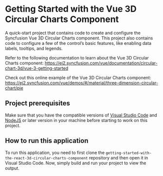 # Getting Started with the Vue 3D Circular Charts Component

A quick-start project that contains code to create and configure the Syncfusion Vue 3D Circular Charts component. This project also contains code to configure a few of the control’s basic features, like enabling data labels, tooltips, and legends.   
 
Refer to the following documentation to learn about the Vue 3D Circular Charts component: 
https://ej2.syncfusion.com/vue/documentation/circular-chart-3d/vue-3-getting-started  

Check out this online example of the Vue 3D Circular Charts component:
https://ej2.syncfusion.com/vue/demos/#/material/three-dimension-circular-chart/pie

## Project prerequisites
Make sure that you have the compatible versions of [Visual Studio Code](https://code.visualstudio.com/download ) and [NodeJS](https://nodejs.org/en/download) or later version in your machine before starting to work on this project.

## How to run this application
To run this application, you need to first clone the `getting-started-with-the-react-3d-circular-charts-component` repository and then open it in Visual Studio Code. Now, simply build and run your project to view the output.
